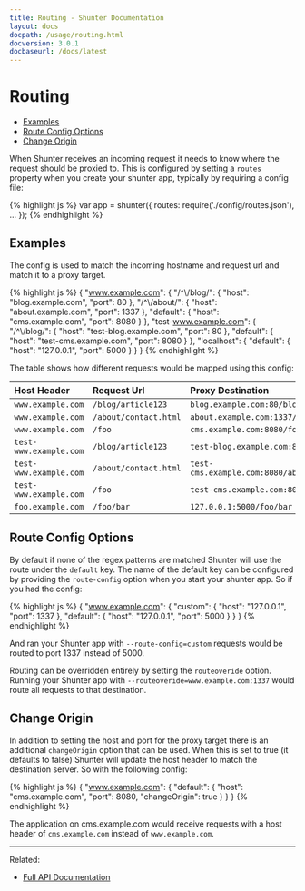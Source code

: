 ```yaml
---
title: Routing - Shunter Documentation
layout: docs
docpath: /usage/routing.html
docversion: 3.0.1
docbaseurl: /docs/latest
---
```


Routing
=======

- [Examples](#examples)
- [Route Config Options](#route-config-options)
- [Change Origin](#change-origin)

When Shunter receives an incoming request it needs to know where the request should be proxied to. This is configured by setting a `routes` property when you create your shunter app, typically by requiring a config file:

{% highlight js %}
var app = shunter({
	routes: require('./config/routes.json'),
	...
});
{% endhighlight %}

Examples
--------

The config is used to match the incoming hostname and request url and match it to a proxy target.

{% highlight js %}
{
	"www.example.com": {
		"/^\\/blog/": {
			"host": "blog.example.com",
			"port": 80
		},
		"/^\\/about/": {
			"host": "about.example.com",
			"port": 1337
		},
		"default": {
			"host": "cms.example.com",
			"port": 8080
		}
	},
	"test-www.example.com": {
		"/^\\/blog/": {
			"host": "test-blog.example.com",
			"port": 80
		},
		"default": {
			"host": "test-cms.example.com",
			"port": 8080
		}
	},
	"localhost": {
		"default": {
			"host": "127.0.0.1",
			"port": 5000
		}
	}
}
{% endhighlight %}

The table shows how different requests would be mapped using this config:

| Host Header            | Request Url           | Proxy Destination                              |
| :--------------------- | :-------------------- | :--------------------------------------------- |
| `www.example.com`      | `/blog/article123`    | `blog.example.com:80/blog/article123`          |
| `www.example.com`      | `/about/contact.html` | `about.example.com:1337/about/contact.html`    |
| `www.example.com`      | `/foo`                | `cms.example.com:8080/foo`                     |
| `test-www.example.com` | `/blog/article123`    | `test-blog.example.com:80/blog/article123`     |
| `test-www.example.com` | `/about/contact.html` | `test-cms.example.com:8080/about/contact.html` |
| `test-www.example.com` | `/foo`                | `test-cms.example.com:8080/foo`                |
| `foo.example.com`      | `/foo/bar`            | `127.0.0.1:5000/foo/bar`                       |


Route Config Options
--------------------

By default if none of the regex patterns are matched Shunter will use the route under the `default` key. The name of the default key can be configured by providing the `route-config` option when you start your shunter app. So if you had the config:

{% highlight js %}
{
	"www.example.com": {
		"custom": {
			"host": "127.0.0.1",
			"port": 1337
		},
		"default": {
			"host": "127.0.0.1",
			"port": 5000
		}
	}
}
{% endhighlight %}

And ran your Shunter app with `--route-config=custom` requests would be routed to port 1337 instead of 5000.

Routing can be overridden entirely by setting the `routeoveride` option. Running your Shunter app with `--routeoveride=www.example.com:1337` would route all requests to that destination.


Change Origin
-------------

In addition to setting the host and port for the proxy target there is an additional `changeOrigin` option that can be used. When this is set to true (it defaults to false) Shunter will update the host header to match the destination server. So with the following config:

{% highlight js %}
{
	"www.example.com": {
		"default": {
			"host": "cms.example.com",
			"port": 8080,
			"changeOrigin": true
		}
	}
}
{% endhighlight %}

The application on cms.example.com would receive requests with a host header of `cms.example.com` instead of `www.example.com`.

---

Related:

- [Full API Documentation](index.html)
